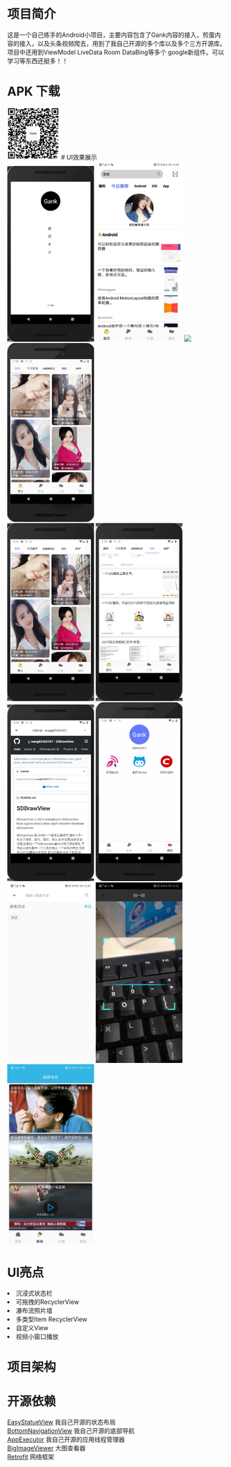 # 项目简介
这是一个自己练手的Android小项目，主要内容包含了Gank内容的接入，煎蛋内容的接入，以及头条视频爬去，用到了我自己开源的多个库以及多个三方开源库。项目中还用到ViewModel LiveData Room DataBing等多个
google新组件。可以学习等东西还挺多！！
# APK 下载
<img src="screen/download.png" width="120" />
# UI效果展示
<div align="left">
  <img src="screen/start.png" width="200"/>
  <img src="screen/today.png" width="200"/>
  <img src="screen/girls.gif" width="200" />
  <img src="screen/image.gif" width="200"/>
</div>
<div align="left">
 <img src="screen/gift.png" width="200" />
  <img src="screen/iOS.png" width="200" />
  <img src="screen/web.png" width="200" />
  <img src="screen/me.gif" width="200" />
</div>
<div align="left">
 <img src="screen/search.jpg" width="200" />
  <img src="screen/scan.jpg" width="200" />
  <img src="screen/news.png" width="200" />
</div>

# UI亮点
<li>沉浸式状态栏</li>
<li>可拖拽的RecyclerView</li>
<li>瀑布流照片墙</li>
<li>多类型Item RecyclerView</li>
<li>自定义View</li>
<li>视频小窗口播放</li>


# 项目架构

# 开源依赖
[EasyStatueView](https://github.com/wintonBy/EasyStatueView)
我自己开源的状态布局<br>
[BottomNavigationView](https://github.com/wintonBy/BottomNavigationView)
我自己开源的底部导航<br>
[AppExecutor](https://github.com/wintonBy/AppExecutor)
我自己开源的应用线程管理器<br>
[BigImageViewer](https://github.com/Piasy/BigImageViewer)
大图查看器<br>
[Retrofit](https://github.com/square/retrofit)
网络框架<br>



